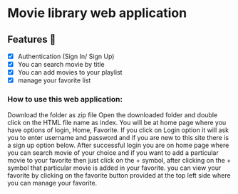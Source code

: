 # Movie library web application

## Features	:briefcase:
- [x] Authentication (Sign In/ Sign Up)
- [x] You can search movie by title
- [x] You can add movies to your playlist
- [x] manage your favorite list

### How to use this web application:
Download the folder as zip file
Open the downloaded folder and double click on the HTML file name as index.
You will be at home page where you have options of login, Home, Favorite.
If you click on Login option it will ask you to enter username and password and if you are new to this site there is a sign up option below.
After successful login you are on home page where you can search movie of your choice and if you want to add a particular movie to your favorite then just
click on the + symbol, after clicking on the + symbol that particular movie is added in your favorite.
you can view your favorite by clicking on the favorite button provided at the top left side where you can manage your favorite.


